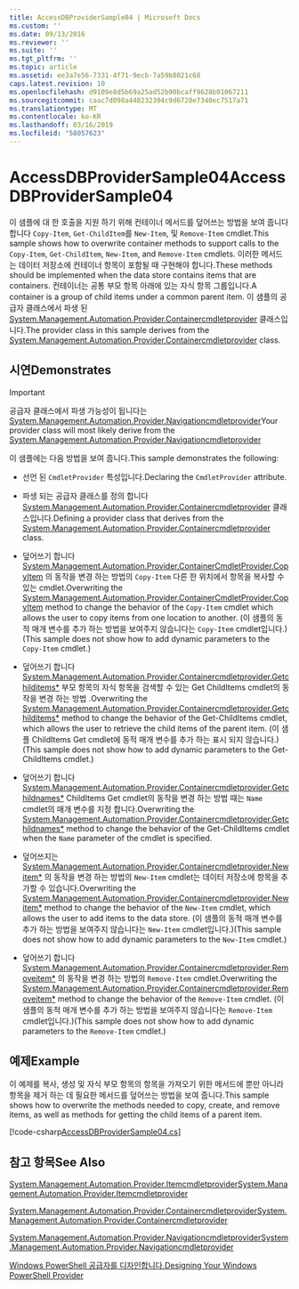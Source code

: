 ```yaml
---
title: AccessDBProviderSample04 | Microsoft Docs
ms.custom: ''
ms.date: 09/13/2016
ms.reviewer: ''
ms.suite: ''
ms.tgt_pltfrm: ''
ms.topic: article
ms.assetid: ee3a7e56-7331-4f71-9ecb-7a59b8021c68
caps.latest.revision: 10
ms.openlocfilehash: d9109e8d5b69a25ad52b90bcaff9628b01067211
ms.sourcegitcommit: caac7d098a448232304c9d6728e7340ec7517a71
ms.translationtype: MT
ms.contentlocale: ko-KR
ms.lasthandoff: 03/16/2019
ms.locfileid: "58057623"
---
```

# <a name="accessdbprovidersample04"></a><span data-ttu-id="99128-102">AccessDBProviderSample04</span><span class="sxs-lookup"><span data-stu-id="99128-102">AccessDBProviderSample04</span></span>

<span data-ttu-id="99128-103">이 샘플에 대 한 호출을 지원 하기 위해 컨테이너 메서드를 덮어쓰는 방법을 보여 줍니다 합니다 `Copy-Item`, `Get-ChildItem`를 `New-Item`, 및 `Remove-Item` cmdlet.</span><span class="sxs-lookup"><span data-stu-id="99128-103">This sample shows how to overwrite container methods to support calls to the `Copy-Item`, `Get-ChildItem`, `New-Item`, and `Remove-Item` cmdlets.</span></span> <span data-ttu-id="99128-104">이러한 메서드는 데이터 저장소에 컨테이너 항목이 포함될 때 구현해야 합니다.</span><span class="sxs-lookup"><span data-stu-id="99128-104">These methods should be implemented when the data store contains items that are containers.</span></span> <span data-ttu-id="99128-105">컨테이너는 공통 부모 항목 아래에 있는 자식 항목 그룹입니다.</span><span class="sxs-lookup"><span data-stu-id="99128-105">A container is a group of child items under a common parent item.</span></span> <span data-ttu-id="99128-106">이 샘플의 공급자 클래스에서 파생 된 [System.Management.Automation.Provider.Containercmdletprovider](/dotnet/api/System.Management.Automation.Provider.ContainerCmdletProvider) 클래스입니다.</span><span class="sxs-lookup"><span data-stu-id="99128-106">The provider class in this sample derives from the [System.Management.Automation.Provider.Containercmdletprovider](/dotnet/api/System.Management.Automation.Provider.ContainerCmdletProvider) class.</span></span>

## <a name="demonstrates"></a><span data-ttu-id="99128-107">시연</span><span class="sxs-lookup"><span data-stu-id="99128-107">Demonstrates</span></span>

> [!IMPORTANT]
> <span data-ttu-id="99128-108">공급자 클래스에서 파생 가능성이 됩니다는 [System.Management.Automation.Provider.Navigationcmdletprovider](/dotnet/api/System.Management.Automation.Provider.NavigationCmdletProvider)</span><span class="sxs-lookup"><span data-stu-id="99128-108">Your provider class will most likely derive from the [System.Management.Automation.Provider.Navigationcmdletprovider](/dotnet/api/System.Management.Automation.Provider.NavigationCmdletProvider)</span></span>

<span data-ttu-id="99128-109">이 샘플에는 다음 방법을 보여 줍니다.</span><span class="sxs-lookup"><span data-stu-id="99128-109">This sample demonstrates the following:</span></span>

- <span data-ttu-id="99128-110">선언 된 `CmdletProvider` 특성입니다.</span><span class="sxs-lookup"><span data-stu-id="99128-110">Declaring the `CmdletProvider` attribute.</span></span>

- <span data-ttu-id="99128-111">파생 되는 공급자 클래스를 정의 합니다 [System.Management.Automation.Provider.Containercmdletprovider](/dotnet/api/System.Management.Automation.Provider.ContainerCmdletProvider) 클래스입니다.</span><span class="sxs-lookup"><span data-stu-id="99128-111">Defining a provider class that derives from the [System.Management.Automation.Provider.Containercmdletprovider](/dotnet/api/System.Management.Automation.Provider.ContainerCmdletProvider) class.</span></span>

- <span data-ttu-id="99128-112">덮어쓰기 합니다 [System.Management.Automation.Provider.ContainerCmdletProvider.CopyItem](/dotnet/api/System.Management.Automation.Provider.ContainerCmdletProvider.CopyItem) 의 동작을 변경 하는 방법의 `Copy-Item` 다른 한 위치에서 항목을 복사할 수 있는 cmdlet.</span><span class="sxs-lookup"><span data-stu-id="99128-112">Overwriting the [System.Management.Automation.Provider.ContainerCmdletProvider.CopyItem](/dotnet/api/System.Management.Automation.Provider.ContainerCmdletProvider.CopyItem) method to change the behavior of the `Copy-Item` cmdlet which allows the user to copy items from one location to another.</span></span> <span data-ttu-id="99128-113">(이 샘플의 동적 매개 변수를 추가 하는 방법을 보여주지 않습니다는 `Copy-Item` cmdlet입니다.)</span><span class="sxs-lookup"><span data-stu-id="99128-113">(This sample does not show how to add dynamic parameters to the `Copy-Item` cmdlet.)</span></span>

- <span data-ttu-id="99128-114">덮어쓰기 합니다 [System.Management.Automation.Provider.Containercmdletprovider.Getchilditems\*](/dotnet/api/System.Management.Automation.Provider.ContainerCmdletProvider.GetChildItems) 부모 항목의 자식 항목을 검색할 수 있는 Get ChildItems cmdlet의 동작을 변경 하는 방법 .</span><span class="sxs-lookup"><span data-stu-id="99128-114">Overwriting the [System.Management.Automation.Provider.Containercmdletprovider.Getchilditems\*](/dotnet/api/System.Management.Automation.Provider.ContainerCmdletProvider.GetChildItems) method to change the behavior of the Get-ChildItems cmdlet, which allows the user to retrieve the child items of the parent item.</span></span> <span data-ttu-id="99128-115">(이 샘플 ChildItems Get cmdlet에 동적 매개 변수를 추가 하는 표시 되지 않습니다.)</span><span class="sxs-lookup"><span data-stu-id="99128-115">(This sample does not show how to add dynamic parameters to the Get-ChildItems cmdlet.)</span></span>

- <span data-ttu-id="99128-116">덮어쓰기 합니다 [System.Management.Automation.Provider.Containercmdletprovider.Getchildnames\*](/dotnet/api/System.Management.Automation.Provider.ContainerCmdletProvider.GetChildNames) ChildItems Get cmdlet의 동작을 변경 하는 방법 때는 `Name` cmdlet의 매개 변수를 지정 합니다.</span><span class="sxs-lookup"><span data-stu-id="99128-116">Overwriting the [System.Management.Automation.Provider.Containercmdletprovider.Getchildnames\*](/dotnet/api/System.Management.Automation.Provider.ContainerCmdletProvider.GetChildNames) method to change the behavior of the Get-ChildItems cmdlet when the `Name` parameter of the cmdlet is specified.</span></span>

- <span data-ttu-id="99128-117">덮어쓰지는 [System.Management.Automation.Provider.Containercmdletprovider.Newitem\*](/dotnet/api/System.Management.Automation.Provider.ContainerCmdletProvider.NewItem) 의 동작을 변경 하는 방법의 `New-Item` cmdlet는 데이터 저장소에 항목을 추가할 수 있습니다.</span><span class="sxs-lookup"><span data-stu-id="99128-117">Overwriting the [System.Management.Automation.Provider.Containercmdletprovider.Newitem\*](/dotnet/api/System.Management.Automation.Provider.ContainerCmdletProvider.NewItem) method to change the behavior of the `New-Item` cmdlet, which allows the user to add items to the data store.</span></span> <span data-ttu-id="99128-118">(이 샘플의 동적 매개 변수를 추가 하는 방법을 보여주지 않습니다는 `New-Item` cmdlet입니다.)</span><span class="sxs-lookup"><span data-stu-id="99128-118">(This sample does not show how to add dynamic parameters to the `New-Item` cmdlet.)</span></span>

- <span data-ttu-id="99128-119">덮어쓰기 합니다 [System.Management.Automation.Provider.Containercmdletprovider.Removeitem\*](/dotnet/api/System.Management.Automation.Provider.ContainerCmdletProvider.RemoveItem) 의 동작을 변경 하는 방법의 `Remove-Item` cmdlet.</span><span class="sxs-lookup"><span data-stu-id="99128-119">Overwriting the [System.Management.Automation.Provider.Containercmdletprovider.Removeitem\*](/dotnet/api/System.Management.Automation.Provider.ContainerCmdletProvider.RemoveItem) method to change the behavior of the `Remove-Item` cmdlet.</span></span> <span data-ttu-id="99128-120">(이 샘플의 동적 매개 변수를 추가 하는 방법을 보여주지 않습니다는 `Remove-Item` cmdlet입니다.)</span><span class="sxs-lookup"><span data-stu-id="99128-120">(This sample does not show how to add dynamic parameters to the `Remove-Item` cmdlet.)</span></span>

## <a name="example"></a><span data-ttu-id="99128-121">예제</span><span class="sxs-lookup"><span data-stu-id="99128-121">Example</span></span>

<span data-ttu-id="99128-122">이 예제를 복사, 생성 및 자식 부모 항목의 항목을 가져오기 위한 메서드에 뿐만 아니라 항목을 제거 하는 데 필요한 메서드를 덮어쓰는 방법을 보여 줍니다.</span><span class="sxs-lookup"><span data-stu-id="99128-122">This sample shows how to overwrite the methods needed to copy, create, and remove items, as well as methods for getting the child items of a parent item.</span></span>

[!code-csharp[AccessDBProviderSample04.cs](../../powershell-sdk-samples/SDK-2.0/csharp/AccessDBProviderSample06/AccessDBProviderSample06.cs#L11-L1635 "AccessDBProviderSample04.cs")]

## <a name="see-also"></a><span data-ttu-id="99128-123">참고 항목</span><span class="sxs-lookup"><span data-stu-id="99128-123">See Also</span></span>

[<span data-ttu-id="99128-124">System.Management.Automation.Provider.Itemcmdletprovider</span><span class="sxs-lookup"><span data-stu-id="99128-124">System.Management.Automation.Provider.Itemcmdletprovider</span></span>](/dotnet/api/System.Management.Automation.Provider.ItemCmdletProvider)

[<span data-ttu-id="99128-125">System.Management.Automation.Provider.Containercmdletprovider</span><span class="sxs-lookup"><span data-stu-id="99128-125">System.Management.Automation.Provider.Containercmdletprovider</span></span>](/dotnet/api/System.Management.Automation.Provider.ContainerCmdletProvider)

[<span data-ttu-id="99128-126">System.Management.Automation.Provider.Navigationcmdletprovider</span><span class="sxs-lookup"><span data-stu-id="99128-126">System.Management.Automation.Provider.Navigationcmdletprovider</span></span>](/dotnet/api/System.Management.Automation.Provider.NavigationCmdletProvider)

[<span data-ttu-id="99128-127">Windows PowerShell 공급자를 디자인합니다.</span><span class="sxs-lookup"><span data-stu-id="99128-127">Designing Your Windows PowerShell Provider</span></span>](./provider-types.md)